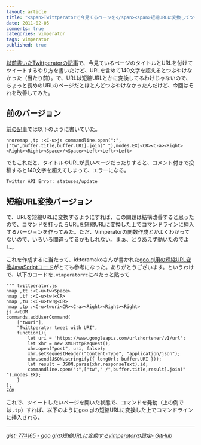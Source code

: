 ```yaml
---
layout: article
title: "<span>Twittperatorで今見てるページを</span><span>短縮URLに変換してツイートする</span>"
date: 2011-02-05
comments: true
categories: vimperator
tags: vimperator
published: true
---
```


[以前書いたTwittperatorの記事](/2011/01/22/vimperator-twitter-plugin-twittperator)で、今見ているページのタイトルとURLを付けてツイートするやり方を書いたけど、URLを含めて140文字を超えるとつぶやけなかった（当たり前）。で、URLは短縮URLとかに変換してるわけじゃないので、ちょっと長めのURLのページだとほとんどつぶやけなかったんだけど、今回はそれを改善してみた。
<!-- READMORE -->

## 前のバージョン
[前の記事](/2011/01/22/vimperator-twitter-plugin-twittperator)では以下のように書いていた。

~~~ vim
nnoremap ,tp :<C-u>js commandline.open(":",["tw",buffer.title,buffer.URI].join(" "),modes.EX)<CR><C-a><Right><Right><Right><Space>/<Space><Left><Left><Left>
~~~

でもこれだと、タイトルやURLが長いページだったりすると、コメント付きで投稿すると140文字を超えてしまって、エラーになる。

~~~ sh
Twitter API Error: statuses/update
~~~


## 短縮URL変換バージョン

で、URLを短縮URLに変換するようにすれば、この問題は結構改善すると思ったので、コマンドを打ったらURLを短縮URLに変換した上でコマンドラインに挿入するバージョンを作ってみた。ただ、Vimperatorの関数作成とかよくわかってないので、いろいろ間違ってるかもしれない。まぁ、とりあえず動いたのでよし。

これを作成するに当たって、id:teramakoさんが書かれた[goo.gl用の短縮URL変換JavaScriptコード](https://gist.github.com/774165)がとても参考になった。ありがとうございます。というわけで、以下のコードを`.vimperatorrc`にぺたっと貼って

~~~ vim
""" twittperator.js
nmap ,tt :<C-u>tw<Space>
nmap ,tf :<C-u>tw!<CR>
nmap ,tu :<C-u>tw!@<CR>
nmap ,tp :<C-u>twuri<CR><C-a><Right><Right><Right>
js <<EOM
commands.addUserCommand(
    ["twuri"],
    "Twittperator tweet with URI",
    function(){
        let uri = 'https://www.googleapis.com/urlshortener/v1/url';
        let xhr = new XMLHttpRequest();
        xhr.open("post", uri, false);
        xhr.setRequestHeader("Content-Type", "application/json");
        xhr.send(JSON.stringify({ longUrl: buffer.URI }));
        let result = JSON.parse(xhr.responseText).id;
        commandline.open(":",["tw"," /",buffer.title,result].join(" "),modes.EX);
    }
);
EOM
~~~

これで、ツイートしたいページを開いた状態で、コマンドを発動（上の例では<kbd>,tp</kbd>）すれば、以下のようにgoo.glの短縮URLに変換した上でコマンドラインに挿入される。

* * *

<cite>[gist: 774165 - goo.glの短縮URLに変換するvimperatorの設定- GitHub](https://gist.github.com/774165)</cite>
